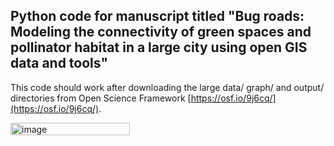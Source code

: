 ## Python code for manuscript titled "Bug roads: Modeling the connectivity of green spaces and pollinator habitat in a large city using open GIS data and tools"

This code should work after downloading the large data/ graph/ and output/ directories from Open Science Framework [https://osf.io/9j6cq/](https://osf.io/9j6cq/).

[<img width="191" height="20" alt="image" src="https://github.com/user-attachments/assets/34f30786-1abd-4cd9-87b7-97528b60aeec" />
](https://doi.org/10.5281/zenodo.17051114)
